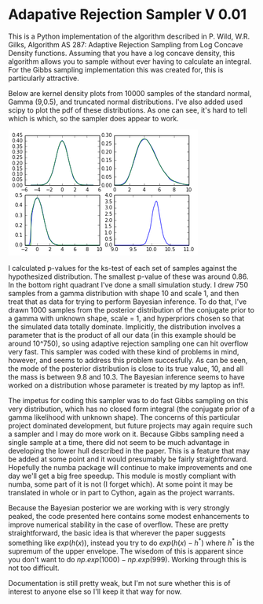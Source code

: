# Adapative Rejection Sampler V 0.01

This is a Python implementation of the algorithm described in P. Wild, W.R. Gilks, Algorithm AS 287: Adaptive Rejection Sampling from Log Concave Density functions. Assuming that you have a log concave density, this algorithm allows you to sample without ever having to calculate an integral.  For the Gibbs sampling implementation this was created for, this is particularly attractive.

Below are kernel density plots from 10000 samples of the standard normal, Gamma (9,0.5), and truncated normal distributions.  I've also added used scipy to plot the pdf of these distributions.  As one can see, it's hard to tell which is which, so the sampler does appear to work.  

![alt text](https://github.com/libgober/ARS/blob/master/KDEplots1.png "KDE plots")

I calculated p-values for the ks-test of each set of samples against the hypothesized distribution. The smallest p-value of these was around 0.86.
In the bottom right quadrant I've done a small simulation study.  I drew 750 samples from a gamma distribution with shape 10 and scale 1, and then treat that as data for trying to perform Bayesian inference.  To do that, I've drawn 1000 samples from the posterior distribution of the conjugate prior to a gamma with unknown shape, scale = 1, and hyperpriors chosen so that the simulated data totally dominate. Implicitly, the distribution involves a parameter that is the product of all our data (in this example should be around 10^750), so using adaptive rejection sampling one can hit overflow very fast. This sampler was coded with these kind of problems in mind, however, and seems to address this problem succesfully. As can be seen, the mode of the posterior distribution is close to its true value, 10, and all the mass is between 9.8 and 10.3. The Bayesian inference seems to have worked on a distribution whose parameter is treated by my laptop as inf!.

The impetus for coding this sampler was to do fast Gibbs sampling on this very distribution, which has no closed form integral (the conjugate prior of a gamma likelihood with unknown shape). The concerns of this particular project dominated development, but future projects may again require such a sampler and I may do more work on it. Because Gibbs sampling need a single sample at a time, there did not seem to be much advantage in developing the lower hull described in the paper.  This is a feature that may be added at some point and it would presumably be fairly straightforward.  Hopefully the numba package will continue to make improvements and one day we'll get a big free speedup.  This module is mostly compliant with numba, some part of it is not (I forget which). At some point it may be translated in whole or in part to Cython, again as the project warrants.

Because the Bayesian posterior we are working with is very strongly peaked, the code presented here contains some modest enhancements to improve numerical stability in the case of overflow.  These are pretty straightforward, the basic idea is that wherever the paper suggests something like $exp(h(x))$, instead you try to do $exp(h(x)-h^*)$ where $h^*$ is the supremum of the upper envelope. The wisedom of this is apparent since you don't want to do $np.exp(1000) - np.exp(999)$. Working through this is not too difficult. 

Documentation is still pretty weak, but I'm not sure whether this is of interest to anyone else so I'll keep it that way for now.

